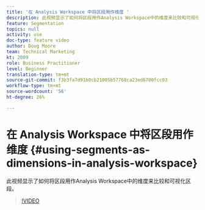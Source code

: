 ```yaml
---
title: '在 Analysis Workspace 中将区段用作维度 '
description: 此视频显示了如何将区段用作Analysis Workspace中的维度来比较和可视化区段。
feature: Segmentation
topics: null
activity: use
doc-type: feature video
author: Doug Moore
team: Technical Marketing
kt: 2009
role: Business Practitioner
level: Beginner
translation-type: tm+mt
source-git-commit: f3b3fa7d91b0cb21005b57768ca23ed6700fcc03
workflow-type: tm+mt
source-wordcount: '56'
ht-degree: 26%

---
```



# 在 Analysis Workspace 中将区段用作维度 {#using-segments-as-dimensions-in-analysis-workspace}

此视频显示了如何将区段用作Analysis Workspace中的维度来比较和可视化区段。

>[!VIDEO](https://video.tv.adobe.com/v/23974/?quality=12)